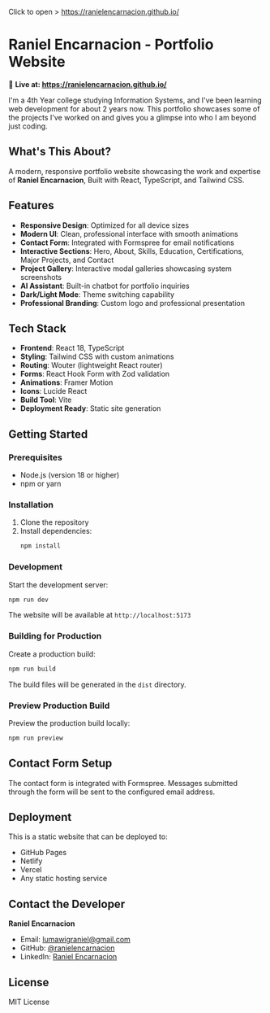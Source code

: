 Click to open > https://ranielencarnacion.github.io/

# Raniel Encarnacion - Portfolio Website

🚀 **Live at: https://ranielencarnacion.github.io/**

I'm a 4th Year college studying Information Systems, and I've been learning web development for about 2 years now. This portfolio showcases some of the projects I've worked on and gives you a glimpse into who I am beyond just coding.

## What's This About?
A modern, responsive portfolio website showcasing the work and expertise of **Raniel Encarnacion**, Built with React, TypeScript, and Tailwind CSS.

## Features

- **Responsive Design**: Optimized for all device sizes
- **Modern UI**: Clean, professional interface with smooth animations
- **Contact Form**: Integrated with Formspree for email notifications
- **Interactive Sections**: Hero, About, Skills, Education, Certifications, Major Projects, and Contact
- **Project Gallery**: Interactive modal galleries showcasing system screenshots
- **AI Assistant**: Built-in chatbot for portfolio inquiries
- **Dark/Light Mode**: Theme switching capability
- **Professional Branding**: Custom logo and professional presentation

## Tech Stack

- **Frontend**: React 18, TypeScript
- **Styling**: Tailwind CSS with custom animations
- **Routing**: Wouter (lightweight React router)
- **Forms**: React Hook Form with Zod validation
- **Animations**: Framer Motion
- **Icons**: Lucide React
- **Build Tool**: Vite
- **Deployment Ready**: Static site generation

## Getting Started

### Prerequisites

- Node.js (version 18 or higher)
- npm or yarn

### Installation

1. Clone the repository
2. Install dependencies:
   ```bash
   npm install
   ```

### Development

Start the development server:
```bash
npm run dev
```

The website will be available at `http://localhost:5173`

### Building for Production

Create a production build:
```bash
npm run build
```

The build files will be generated in the `dist` directory.

### Preview Production Build

Preview the production build locally:
```bash
npm run preview
```

## Contact Form Setup

The contact form is integrated with Formspree. Messages submitted through the form will be sent to the configured email address.

## Deployment

This is a static website that can be deployed to:
- GitHub Pages
- Netlify
- Vercel
- Any static hosting service

## Contact the Developer
**Raniel Encarnacion** 
- Email: lumawigraniel@gmail.com
- GitHub: [@ranielencarnacion](https://github.com/ranielencarnacion)
- LinkedIn: [Raniel Encarnacion](https://linkedin.com/in/encarnacion-raniel-b78416263)

## License

MIT License
